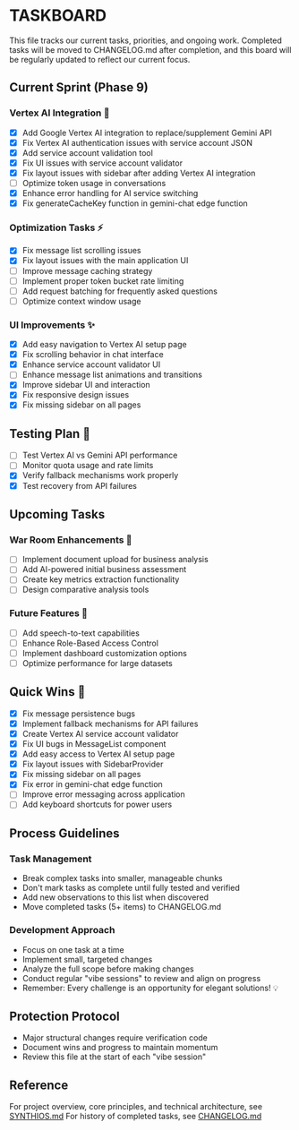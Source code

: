 
# TASKBOARD

This file tracks our current tasks, priorities, and ongoing work. Completed tasks will be moved to CHANGELOG.md after completion, and this board will be regularly updated to reflect our current focus.

## Current Sprint (Phase 9)

### Vertex AI Integration 🚀
- [x] Add Google Vertex AI integration to replace/supplement Gemini API
- [x] Fix Vertex AI authentication issues with service account JSON
- [x] Add service account validation tool
- [x] Fix UI issues with service account validator
- [x] Fix layout issues with sidebar after adding Vertex AI integration
- [ ] Optimize token usage in conversations
- [x] Enhance error handling for AI service switching
- [x] Fix generateCacheKey function in gemini-chat edge function

### Optimization Tasks ⚡
- [x] Fix message list scrolling issues
- [x] Fix layout issues with the main application UI
- [ ] Improve message caching strategy
- [ ] Implement proper token bucket rate limiting
- [ ] Add request batching for frequently asked questions
- [ ] Optimize context window usage

### UI Improvements ✨
- [x] Add easy navigation to Vertex AI setup page
- [x] Fix scrolling behavior in chat interface
- [x] Enhance service account validator UI
- [ ] Enhance message list animations and transitions
- [x] Improve sidebar UI and interaction
- [x] Fix responsive design issues
- [x] Fix missing sidebar on all pages

## Testing Plan 🧪
- [ ] Test Vertex AI vs Gemini API performance
- [ ] Monitor quota usage and rate limits
- [x] Verify fallback mechanisms work properly
- [x] Test recovery from API failures

## Upcoming Tasks

### War Room Enhancements 🚀
- [ ] Implement document upload for business analysis
- [ ] Add AI-powered initial business assessment
- [ ] Create key metrics extraction functionality
- [ ] Design comparative analysis tools

### Future Features 🔮
- [ ] Add speech-to-text capabilities
- [ ] Enhance Role-Based Access Control
- [ ] Implement dashboard customization options
- [ ] Optimize performance for large datasets

## Quick Wins 🎯
- [x] Fix message persistence bugs
- [x] Implement fallback mechanisms for API failures
- [x] Create Vertex AI service account validator
- [x] Fix UI bugs in MessageList component
- [x] Add easy access to Vertex AI setup page
- [x] Fix layout issues with SidebarProvider
- [x] Fix missing sidebar on all pages
- [x] Fix error in gemini-chat edge function
- [ ] Improve error messaging across application
- [ ] Add keyboard shortcuts for power users

## Process Guidelines

### Task Management
- Break complex tasks into smaller, manageable chunks
- Don't mark tasks as complete until fully tested and verified
- Add new observations to this list when discovered
- Move completed tasks (5+ items) to CHANGELOG.md

### Development Approach
- Focus on one task at a time
- Implement small, targeted changes
- Analyze the full scope before making changes
- Conduct regular "vibe sessions" to review and align on progress
- Remember: Every challenge is an opportunity for elegant solutions! 💡

## Protection Protocol
- Major structural changes require verification code
- Document wins and progress to maintain momentum
- Review this file at the start of each "vibe session"

## Reference
For project overview, core principles, and technical architecture, see [SYNTHIOS.md](./SYNTHIOS.md)
For history of completed tasks, see [CHANGELOG.md](./CHANGELOG.md)
